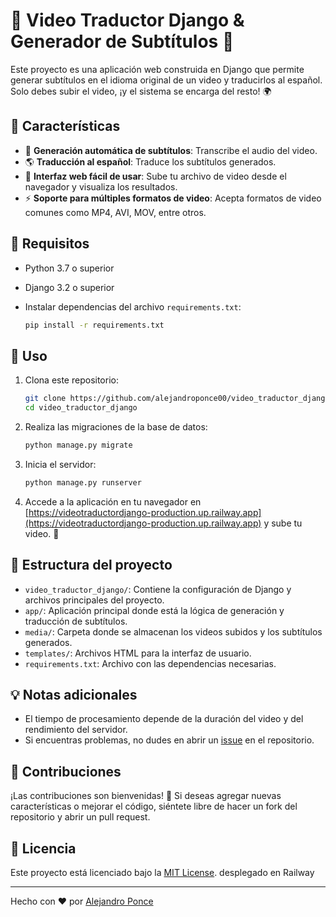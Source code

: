 # 🎥 Video Traductor Django & Generador de Subtítulos 📝

Este proyecto es una aplicación web construida en Django que permite generar subtítulos en el idioma original de un video y traducirlos al español. Solo debes subir el video, ¡y el sistema se encarga del resto! 🌍

## 🧰 Características

- 📝 **Generación automática de subtítulos**: Transcribe el audio del video.
- 🌎 **Traducción al español**: Traduce los subtítulos generados.
- 🎯 **Interfaz web fácil de usar**: Sube tu archivo de video desde el navegador y visualiza los resultados.
- ⚡ **Soporte para múltiples formatos de video**: Acepta formatos de video comunes como MP4, AVI, MOV, entre otros.

## 🚀 Requisitos

- Python 3.7 o superior
- Django 3.2 o superior
- Instalar dependencias del archivo `requirements.txt`:

    ```bash
    pip install -r requirements.txt
    ```

## 📝 Uso

1. Clona este repositorio:

    ```bash
    git clone https://github.com/alejandroponce00/video_traductor_django.git
    cd video_traductor_django
    ```

2. Realiza las migraciones de la base de datos:

    ```bash
    python manage.py migrate
    ```

3. Inicia el servidor:

    ```bash
    python manage.py runserver
    ```

4. Accede a la aplicación en tu navegador en [https://videotraductordjango-production.up.railway.app](https://videotraductordjango-production.up.railway.app) y sube tu video. 📁

## 📂 Estructura del proyecto

- `video_traductor_django/`: Contiene la configuración de Django y archivos principales del proyecto.
- `app/`: Aplicación principal donde está la lógica de generación y traducción de subtítulos.
- `media/`: Carpeta donde se almacenan los videos subidos y los subtítulos generados.
- `templates/`: Archivos HTML para la interfaz de usuario.
- `requirements.txt`: Archivo con las dependencias necesarias.

## 💡 Notas adicionales

- El tiempo de procesamiento depende de la duración del video y del rendimiento del servidor.
- Si encuentras problemas, no dudes en abrir un [issue](https://github.com/alejandroponce00/video_traductor_django/issues) en el repositorio.

## 📝 Contribuciones

¡Las contribuciones son bienvenidas! 🤝 Si deseas agregar nuevas características o mejorar el código, siéntete libre de hacer un fork del repositorio y abrir un pull request.

## 📄 Licencia

Este proyecto está licenciado bajo la [MIT License](LICENSE).
desplegado en Railway

---

Hecho con ❤️ por [Alejandro Ponce](https://github.com/alejandroponce00)
